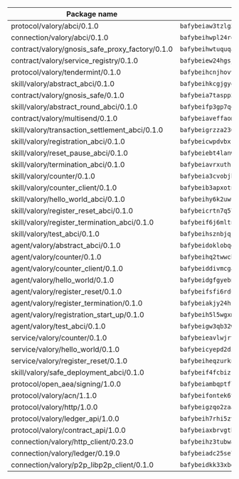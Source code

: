 | Package name                                                  | Package hash                                                  |
| ------------------------------------------------------------- | ------------------------------------------------------------- |
| protocol/valory/abci/0.1.0                                    | `bafybeiaw3tzlg3rkvnn5fcufblktmfwngmxugn4yo7pyjp76zz6aqtqcay` |
| connection/valory/abci/0.1.0                                  | `bafybeihwpl24rodaaacw5dpsmeazaaelm5j263fqderxm5xn7f5penm2bq` |
| contract/valory/gnosis_safe_proxy_factory/0.1.0               | `bafybeihwtuquqaimamkv26ucnyis4hc6lya34xwsx5n7hiksssnwfkekie` |
| contract/valory/service_registry/0.1.0                        | `bafybeiew24hgsjdasaqiikhulfa2rxgnh7pzpv2zzfwnsyfzbnrcj6dvjm` |
| protocol/valory/tendermint/0.1.0                              | `bafybeihcnjhovvyyfbkuw5sjyfx2lfd4soeocfqzxz54g67333m6nk5gxq` |
| skill/valory/abstract_abci/0.1.0                              | `bafybeihkcgjgyoleu6jgwhpffkzvflmybajlz5k2fkxhl3nngbbo6xzlsy` |
| contract/valory/gnosis_safe/0.1.0                             | `bafybeia7taspp5boe5235fdv5ejdix7fdhyy4kwp26qx2ng2oo3k7kk7iy` |
| skill/valory/abstract_round_abci/0.1.0                        | `bafybeifp3gp7qofukow6zaj2ftqg57bwpqbcix2zehqnvllvq5optb5z7u` |
| contract/valory/multisend/0.1.0                               | `bafybeiaveffaomsnmsc5hx62o77u7ilma6eipox7m5lrwa56737ektva3i` |
| skill/valory/transaction_settlement_abci/0.1.0                | `bafybeigrzza236ni3chqveztfxeyl2dm23dpr6ioyjb5nvbehogzhwbtzi` |
| skill/valory/registration_abci/0.1.0                          | `bafybeicwpdvbxkyqxoh45sivrldugsq24cww72ur3qrfla4s5kxmwfiraq` |
| skill/valory/reset_pause_abci/0.1.0                           | `bafybeiebt4lanwzujexjsaeaeqsqcpcdmk7skvqpvmcvmahxdtfjhcmtjm` |
| skill/valory/termination_abci/0.1.0                           | `bafybeiavrxuthrw7yl6lt2s2bwyzxpyuinwpqc66bcjrt4prkz6pj5xktm` |
| skill/valory/counter/0.1.0                                    | `bafybeia3cvobjbvqfewxtfruu2yoefhv6x6s5jtkxpui6vatbym3otkumm` |
| skill/valory/counter_client/0.1.0                             | `bafybeib3apxotnry7gt6a5q2cesdobjlcb5bjqjuzwnp4f5naozbiyxvja` |
| skill/valory/hello_world_abci/0.1.0                           | `bafybeihy6k2uwuz2rladjlhsix6esqcrvl7sq4gzlcxogj67c3rke5hj4a` |
| skill/valory/register_reset_abci/0.1.0                        | `bafybeicrtn7q57vxx4kstfnub5qs2vdus6y4wxn6g4tenw3nkibqunyo7q` |
| skill/valory/register_termination_abci/0.1.0                  | `bafybeif6j6mltn3b47zkcbdmrvhhw3kte5jzboo7fymbpiwhhwodx4k67a` |
| skill/valory/test_abci/0.1.0                                  | `bafybeihsznbjqjqmoyfvmms2ga5ejffrzgoq22fye4ekfsr6njhw5q3bgy` |
| agent/valory/abstract_abci/0.1.0                              | `bafybeidoklobqgrb47oxxqnnkgadhgmg6qzusoy4gtyharj7sfsqe7ge3u` |
| agent/valory/counter/0.1.0                                    | `bafybeihq2twwcbdwc5mayl7bpzexq64aml2heznfszsaxoojzyzqttloq4` |
| agent/valory/counter_client/0.1.0                             | `bafybeiddivmcgauqdsbiedeenckltzyaukmyi3e4ccxp4cssqlqyadffwe` |
| agent/valory/hello_world/0.1.0                                | `bafybeidgfgyebngyr346hljyqbic3cndle6sj44aqxt532xt4q5cxk6ra4` |
| agent/valory/register_reset/0.1.0                             | `bafybeifsfi6rduxww4x7i2bqqt7ootnjsk5erkz55w6hghcidwyju3rsiq` |
| agent/valory/register_termination/0.1.0                       | `bafybeiakjy24hzixbuck2htggd3qif2nixpojz6fuc6vleuzbevbpb7s4e` |
| agent/valory/registration_start_up/0.1.0                      | `bafybeih5l5wgxmvgkkvsnboztonsy3y6iaqqsebalwcimihsw3frkx46o4` |
| agent/valory/test_abci/0.1.0                                  | `bafybeigw3qb32whfctetyrgxyargafowiyj6p2ylcsrqfz5qu2ppisafwy` |
| service/valory/counter/0.1.0                                  | `bafybeieavlwjrtbj43miapopwqtq7ztxv2opg7y6o23qz3zbchishnrory` |
| service/valory/hello_world/0.1.0                              | `bafybeicyepd2din3qmvcnkb2ajqexrsia7uowiv5wp2jfluesxoc7w5n34` |
| service/valory/register_reset/0.1.0                           | `bafybeiheqzurknwqnphp5y6ejodf4ml44surnrzqp6psoqnofgo7duqnn4` |
| skill/valory/safe_deployment_abci/0.1.0                       | `bafybeif4fcbizkuyujjfmd74p2jxtcknq22kj5jvjdb6nuzva3lrm5wacq` |
| protocol/open_aea/signing/1.0.0                               | `bafybeiambqptflge33eemdhis2whik67hjplfnqwieoa6wblzlaf7vuo44` |
| protocol/valory/acn/1.1.0                                     | `bafybeifontek6tvaecatoauiule3j3id6xoktpjubvuqi3h2jkzqg7zh7a` |
| protocol/valory/http/1.0.0                                    | `bafybeigzqo2zaakcjtzzsm6dh4x73v72xg6ctk6muyp5uq5ueb7y34fbxy` |
| protocol/valory/ledger_api/1.0.0                              | `bafybeih7rhi5zvfvwakx5ifgxsz2cfipeecsh7bm3gnudjxtvhrygpcftq` |
| protocol/valory/contract_api/1.0.0                            | `bafybeiaxbrvgtbdrh4lslskuxyp4awyr4whcx3nqq5yrr6vimzsxg5dy64` |
| connection/valory/http_client/0.23.0                          | `bafybeihz3tubwado7j3wlivndzzuj3c6fdsp4ra5r3nqixn3ufawzo3wii` |
| connection/valory/ledger/0.19.0                               | `bafybeiadc25se7dgnn4mufztwpzdono4xsfs45qknzdqyi3gckn6ccuv44` |
| connection/valory/p2p_libp2p_client/0.1.0                     | `bafybeidkk33xbga54szmitk6uwsi3ef56hbbdbuasltqtiyki34hgfpnxa` |
